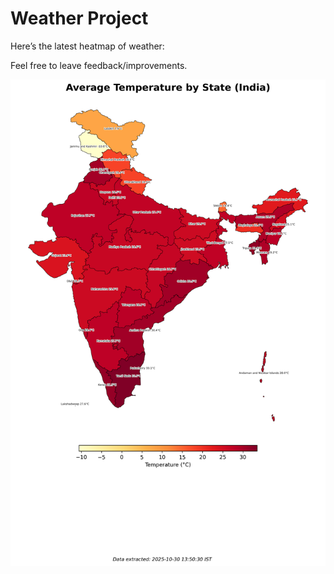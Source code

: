 # Weather Project

Here’s the latest heatmap of weather:

Feel free to leave feedback/improvements.

![India Heatmap](docs/assets/india_heatmap.png?v=031FD0)
